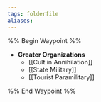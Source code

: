```yaml
---
tags: folderfile
aliases:
---
```


%% Begin Waypoint %%
- **Greater Organizations**
	- [[Cult in Annihilation]]
	- [[State Military]]
	- [[Tourist Paramilitary]]

%% End Waypoint %%
